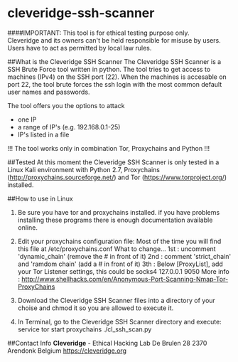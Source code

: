 cleveridge-ssh-scanner
======================
####IMPORTANT:
This tool is for ethical testing purpose only.                                  
Cleveridge and its owners can't be held responsible for misuse by users.
Users have to act as permitted by local law rules.

##What is the Cleveridge SSH Scanner
The Cleveridge SSH Scanner is a SSH Brute Force tool written in python. The tool tries to get access to machines (IPv4) on the SSH port (22). When the machines is accesable on port 22, the tool brute forces the ssh login with the most common default user names and passwords.

The tool offers you the options to attack
- one IP
- a range of IP's (e.g. 192.168.0.1-25)
- IP's listed in a file

!!! The tool works only in combination Tor, Proxychains and Python !!!


##Tested
At this moment the Cleveridge SSH Scanner is only tested in a Linux Kali environment with Python 2.7, Proxychains (http://proxychains.sourceforge.net/) and Tor (https://www.torproject.org/) installed.


##How to use in Linux
1. Be sure you have tor and proxychains installed.
   if you have problems installing these programs there is enough documentation available online.

2. Edit your proxychains configuration file:
   Most of the time you will find this file at /etc/proxychains.conf
   What to change...
      1st : uncomment 'dynamic_chain' (remove the # in front of it)
      2nd : comment 'strict_chain' and 'ramdom chain' (add a # in front of it)
      3th : Below [ProxyList], add your Tor Listener settings, this could be
            socks4 127.0.0.1 9050
      More info : http://www.shellhacks.com/en/Anonymous-Port-Scanning-Nmap-Tor-ProxyChains

3. Download the Cleveridge SSH Scanner files into a directory of your choise and chmod it so you are allowed to execute it.

4. In Terminal, go to the Cleveridge SSH Scanner directory and execute:
    service tor start
    proxychains ./cl_ssh_scan.py

##Contact Info 
**Cleveridge** - Ethical Hacking Lab 
De Brulen 28 
2370 Arendonk 
Belgium 
https://cleveridge.org
